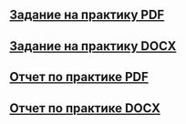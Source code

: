 

## [Задание на практику PDF](https://github.com/EkTarkhanova/TarkhanovaEYu.P2/blob/main/%D0%A2%D0%B0%D1%80%D1%85%D0%B0%D0%BD%D0%BE%D0%B2%D0%B0%20%D0%95.%D0%AE.%D0%98%D0%92%D0%A2%202%20%D0%B3%D1%80%D1%83%D0%BF%D0%BF%D0%B0%20%D0%B7%D0%B0%D0%B4%D0%B0%D0%BD%D0%B8%D0%B5%20%D0%BF%D1%80%D0%BE%D0%B5%D0%BA%D1%82%D0%BD%D0%BE-%D1%82%D0%B5%D1%85%D0%BD%D0%BE%D0%BB%D0%BE%D0%B3%D0%B8%D1%87%D0%B5%D1%81%D0%BA%D0%B0%D1%8F.docx.pdf)
## [Задание на практику DOCX](https://github.com/EkTarkhanova/TarkhanovaEYu.P2/blob/main/%D0%A2%D0%B0%D1%80%D1%85%D0%B0%D0%BD%D0%BE%D0%B2%D0%B0%20%D0%95.%D0%AE.%D0%98%D0%92%D0%A2%202%20%D0%B3%D1%80%D1%83%D0%BF%D0%BF%D0%B0%20%D0%B7%D0%B0%D0%B4%D0%B0%D0%BD%D0%B8%D0%B5%20%D0%BF%D1%80%D0%BE%D0%B5%D0%BA%D1%82%D0%BD%D0%BE-%D1%82%D0%B5%D1%85%D0%BD%D0%BE%D0%BB%D0%BE%D0%B3%D0%B8%D1%87%D0%B5%D1%81%D0%BA%D0%B0%D1%8F.docx)

## [Отчет по практике PDF](https://github.com/EkTarkhanova/TarkhanovaEYu.P2/blob/main/%D0%9E%D0%A2%D0%A7%D0%95%D0%A2%20%D0%A2%D0%B0%D1%80%D1%85%D0%B0%D0%BD%D0%BE%D0%B2%D0%B0%20%D0%95.%D0%AE.2%20%D0%B3%D1%80%D1%83%D0%BF%D0%BF%D0%B0%20.docx.pdf)
## [Отчет по практике DOCX](https://github.com/EkTarkhanova/TarkhanovaEYu.P2/blob/main/%D0%9E%D0%A2%D0%A7%D0%95%D0%A2%20%D0%A2%D0%B0%D1%80%D1%85%D0%B0%D0%BD%D0%BE%D0%B2%D0%B0%20%D0%95.%D0%AE.2%20%D0%B3%D1%80%D1%83%D0%BF%D0%BF%D0%B0%20.docx)

